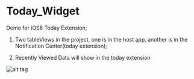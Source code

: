 Today_Widget
============

Demo for iOS8 Today Extension;

1) Two tableViews in the project, one is in the host app, another is in the Notification Center(today extension);

2) Recently Viewed Data will show in the today extension

![alt tag](https://raw.github.com/liu044100/Today_Widget/branch/path/to/demo.gif)
